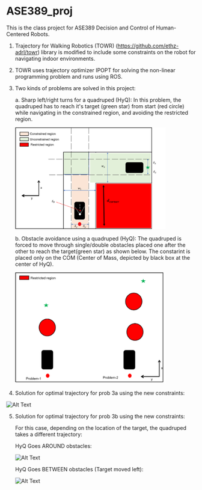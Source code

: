 # ASE389_proj
This is the class project for ASE389 Decision and Control of Human-Centered Robots.

1. Trajectory for Walking Robotics (TOWR) (https://github.com/ethz-adrl/towr) library is modified to include some constraints on the robot for navigating indoor environments.
2. TOWR uses trajectory optimizer IPOPT for solving the non-linear programming problem and runs using ROS.
3. Two kinds of problems are solved in this project:

    a. Sharp left/right turns for a quadruped (HyQ):
        In this problem, the quadruped has to reach it's target (green star) from start (red circle) while navigating in the constrained region, and avoiding the           restricted region.
                 
   <img src="https://github.com/shubhamsingh91/ASE_389proj/blob/master/catkin_ws/images/proba.png" width="400" >

    b. Obstacle avoidance using a quadruped (HyQ):
       The quadruped is forced to move through single/double obstacles placed one after the other to reach the target(green star) as shown below. The constarint is         placed only on the COM (Center of Mass, depicted by black box at the center of HyQ).
          
    <img src="https://github.com/shubhamsingh91/ASE_389proj/blob/master/catkin_ws/images/probb.png" width="400" >

4. Solution for optimal trajectory for prob 3a using the new constraints:    

![Alt Text](https://github.com/shubhamsingh91/ASE_389proj/blob/master/catkin_ws/images/turns.gif)


5. Solution for optimal trajectory for prob 3b using the new constraints:    

    For this case, depending on the location of the target, the quadruped takes a different trajectory:
    
    HyQ Goes AROUND obstacles:

    ![Alt Text](https://github.com/shubhamsingh91/ASE_389proj/blob/master/catkin_ws/images/probb.gif)
    
    HyQ Goes BETWEEN obstacles (Target moved left):

    ![Alt Text](https://github.com/shubhamsingh91/ASE_389proj/blob/master/catkin_ws/images/probb2.gif)
